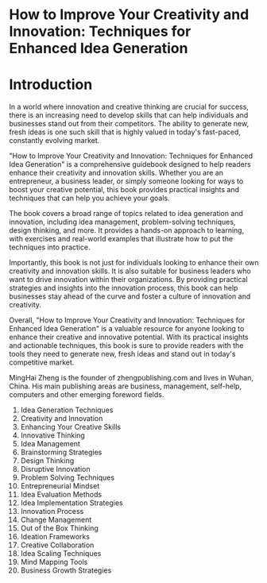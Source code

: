 # How to Improve Your Creativity and Innovation: Techniques for Enhanced Idea Generation

# Introduction

In a world where innovation and creative thinking are crucial for success, there is an increasing need to develop skills that can help individuals and businesses stand out from their competitors. The ability to generate new, fresh ideas is one such skill that is highly valued in today's fast-paced, constantly evolving market.

"How to Improve Your Creativity and Innovation: Techniques for Enhanced Idea Generation" is a comprehensive guidebook designed to help readers enhance their creativity and innovation skills. Whether you are an entrepreneur, a business leader, or simply someone looking for ways to boost your creative potential, this book provides practical insights and techniques that can help you achieve your goals.

The book covers a broad range of topics related to idea generation and innovation, including idea management, problem-solving techniques, design thinking, and more. It provides a hands-on approach to learning, with exercises and real-world examples that illustrate how to put the techniques into practice.

Importantly, this book is not just for individuals looking to enhance their own creativity and innovation skills. It is also suitable for business leaders who want to drive innovation within their organizations. By providing practical strategies and insights into the innovation process, this book can help businesses stay ahead of the curve and foster a culture of innovation and creativity.

Overall, "How to Improve Your Creativity and Innovation: Techniques for Enhanced Idea Generation" is a valuable resource for anyone looking to enhance their creative and innovative potential. With its practical insights and actionable techniques, this book is sure to provide readers with the tools they need to generate new, fresh ideas and stand out in today's competitive market.

MingHai Zheng is the founder of zhengpublishing.com and lives in Wuhan, China. His main publishing areas are business, management, self-help, computers and other emerging foreword fields.



1. Idea Generation Techniques
2. Creativity and Innovation
3. Enhancing Your Creative Skills
4. Innovative Thinking
5. Idea Management
6. Brainstorming Strategies
7. Design Thinking
8. Disruptive Innovation
9. Problem Solving Techniques
10. Entrepreneurial Mindset
11. Idea Evaluation Methods
12. Idea Implementation Strategies
13. Innovation Process
14. Change Management
15. Out of the Box Thinking
16. Ideation Frameworks
17. Creative Collaboration
18. Idea Scaling Techniques
19. Mind Mapping Tools
20. Business Growth Strategies

